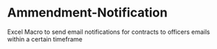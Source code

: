 # Ammendment-Notification
Excel Macro to send email notifications for contracts to officers emails within a certain timeframe
